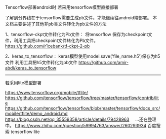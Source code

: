 Tensorflow部署android时
若采用tensorflow模型直接部署

了解到分界线在于tensorflow需要生成pb文件，才能继续往android端部署。
本文档主要讲述了其他非pb类文件转化为pb文件的方法

1、tensorflow-ckpt文件转化为Pb文件：
将tensorflow 保存为checkpoint文件，利用工具把checkpoint文件转化为Pb文件。
https://github.com/r1cebank/tf-ckpt-2-pb


2、keras_to_tensorflow：
keras模型使用model.save('file_name.h5')保存为h5文件
利用工具把h5文件转化为pb文件
https://github.com/amir-abdi/keras_to_tensorflow



------------------------------------------------------------
若采用lite模型部署

https://www.tensorflow.org/mobile/tflite/
https://github.com/tensorflow/tensorflow/tree/master/tensorflow/contrib/lite
https://github.com/tensorflow/tensorflow/blob/master/tensorflow/docs_src/mobile/tflite/demo_android.md
https://blog.csdn.net/qq_35559358/article/details/79428963      ...还在整理中。
https://www.zhihu.com/question/59994763/answer/260293934
百度搜索 tensorflow lite
